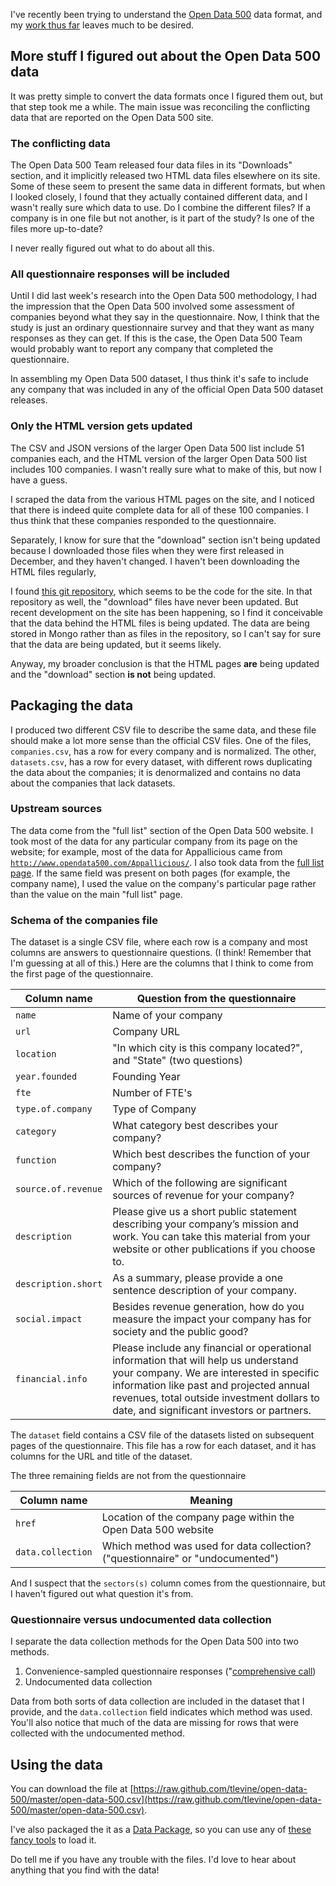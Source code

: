 I've recently been trying to understand the
[Open Data 500](http://www.opendata500.com) data format,
and my [work thus far](/!/open-data-500-data-dictionary)
leaves much to be desired.

## More stuff I figured out about the Open Data 500 data
It was pretty simple to convert the data formats once I figured them out, but
that step took me a while. The main issue was reconciling the conflicting data
that are reported on the Open Data 500 site.

### The conflicting data
The Open Data 500 Team released four data files in its "Downloads" section,
and it implicitly released two HTML data files elsewhere on its site.
Some of these seem to present the same data in different formats, but when
I looked closely, I found that they actually contained different data, and
I wasn't really sure which data to use. Do I combine the different files?
If a company is in one file but not another, is it part of the study?
Is one of the files more up-to-date?

I never really figured out what to do about all this.

### All questionnaire responses will be included
Until I did last week's research into the Open Data 500 methodology,
I had the impression that the Open Data 500 involved some assessment of
companies beyond what they say in the questionnaire. Now, I think that
the study is just an ordinary questionnaire survey and that they want as
many responses as they can get. If this is the case, the Open Data 500 Team
would probably want to report any company that completed the questionnaire.

In assembling my Open Data 500 dataset, I thus think it's safe to include
any company that was included in any of the official Open Data 500 dataset
releases.

### Only the HTML version gets updated
The CSV and JSON versions of the larger Open Data 500 list include
51 companies each, and the HTML version of the larger Open Data 500 list
includes 100 companies. I wasn't really sure what to make of this, but now
I have a guess.

I scraped the data from the various HTML pages on the site, and I noticed
that there is indeed quite complete data for all of these 100 companies.
I thus think that these companies responded to the questionnaire.

Separately, I know for sure that the "download"
section isn't being updated because I downloaded those files when they
were first released in December, and they haven't changed. I haven't
been downloading the HTML files regularly, 

I found [this git repository](https://github.com/GovLab/OpenData500),
which seems to be the code for the site. In that repository as well,
the "download" files have never been updated. But recent development on
the site has been happening, so I find it conceivable that the data behind
the HTML files is being updated. The data are being stored in Mongo rather
than as files in the repository, so I can't say for sure that the data are
being updated, but it seems likely.

Anyway, my broader conclusion is that the HTML pages **are** being updated and
the "download" section **is not** being updated.

## Packaging the data
I produced two different CSV file to describe the same data, and these file
should make a lot more sense than the official CSV files. One of the files,
`companies.csv`, has a row for every company and is normalized. The other,
`datasets.csv`, has a row for every dataset, with different rows duplicating
the data about the companies; it is denormalized and contains no data about
the companies that lack datasets.

### Upstream sources
The data come from the "full list" section of the Open Data 500 website.
I took most of the data for any particular company from its page on the website;
for example, most of the data for Appallicious came from
[`http://www.opendata500.com/Appallicious/`](http://www.opendata500.com/Appallicious/).
I also took data from the [full list page](http://www.opendata500.com/candidates).
If the same field was present on both pages (for example, the company name),
I used the value on the company's particular page rather than the value on the
main "full list" page.

### Schema of the companies file
The dataset is a single CSV file, where each row is a company and most columns
are answers to questionnaire questions. (I think! Remember that I'm guessing at
all of this.) Here are the columns that I think to come from the first page of
the questionnaire.

Column name             | Question from the questionnaire
----------------------- | -------------------------------
`name`                  | Name of your company
`url`                   | Company URL
`location`              | "In which city is this company located?", and "State" (two questions)
`year.founded`          | Founding Year
`fte`                   | Number of FTE's
`type.of.company`       | Type of Company
`category`              | What category best describes your company?
`function`              | Which best describes the function of your company?
`source.of.revenue`     | Which of the following are significant sources of revenue for your company?
`description`           | Please give us a short public statement describing your company’s mission and work. You can take this material from your website or other publications if you choose to.
`description.short`     | As a summary, please provide a one sentence description of your company.
`social.impact`         | Besides revenue generation, how do you measure the impact your company has for society and the public good? 
`financial.info`        | Please include any financial or operational information that will help us understand your company. We are interested in specific information like past and projected annual revenues, total outside investment dollars to date, and significant investors or partners. 

The `dataset` field contains a CSV file of the datasets listed on subsequent
pages of the questionnaire. This file has a row for each dataset, and it has
columns for the URL and title of the dataset.

The three remaining fields are not from the questionnaire

Column name             | Meaning
----------------------- | -------------------------------
`href`                  | Location of the company page within the Open Data 500 website
`data.collection`       | Which method was used for data collection? ("questionnaire" or "undocumented")

And I suspect that the `sectors(s)` column comes from the questionnaire,
but I haven't figured out what question it's from.

### Questionnaire versus undocumented data collection
I separate the data collection methods for the Open Data 500 into two methods.

1. Convenience-sampled questionnaire responses
    ("[comprehensive call](#comprehensive-call-sampling-strategy))
2. Undocumented data collection

Data from both sorts of data collection are included in the dataset that I
provide, and the `data.collection` field indicates which method was used.
You'll also notice that much of the data are missing for rows that were
collected with the undocumented method.

## Using the data
You can download the file at
[https://raw.github.com/tlevine/open-data-500/master/open-data-500.csv](https://raw.github.com/tlevine/open-data-500/master/open-data-500.csv).

I've also packaged the it as a
[Data Package](http://data.okfn.org/standards/data-package),
so you can use any of
[these fancy tools](http://data.okfn.org/tools)
to load it.

Do tell me if you have any trouble with the files. I'd love to hear about
anything that you find with the data!
